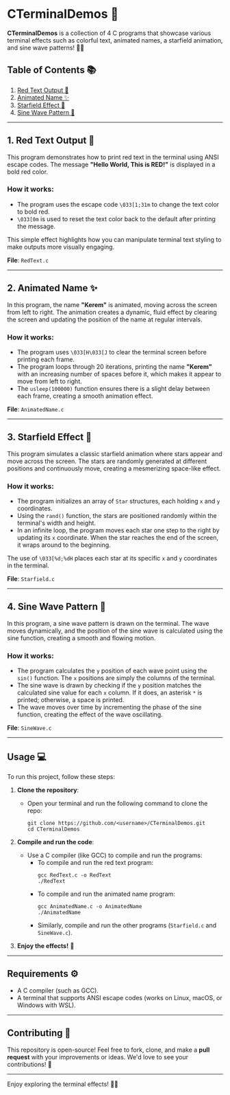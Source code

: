# CTerminalDemos 🚀

**CTerminalDemos** is a collection of 4 C programs that showcase various terminal effects such as colorful text, animated names, a starfield animation, and sine wave patterns! 🎨✨

## Table of Contents 📚

1. [Red Text Output 🔴](RedText.c)
2. [Animated Name ✨](#2-animated-name)
3. [Starfield Effect 🌌](#3-starfield-effect)
4. [Sine Wave Pattern 🌊](#4-sine-wave-pattern)

---

## 1. Red Text Output 🔴

This program demonstrates how to print red text in the terminal using ANSI escape codes. The message **"Hello World, This is RED!"** is displayed in a bold red color.

### How it works:
- The program uses the escape code `\033[1;31m` to change the text color to bold red.
- `\033[0m` is used to reset the text color back to the default after printing the message.

This simple effect highlights how you can manipulate terminal text styling to make outputs more visually engaging.

**File**: `RedText.c`

---

## 2. Animated Name ✨

In this program, the name **"Kerem"** is animated, moving across the screen from left to right. The animation creates a dynamic, fluid effect by clearing the screen and updating the position of the name at regular intervals.

### How it works:
- The program uses `\033[H\033[J` to clear the terminal screen before printing each frame.
- The program loops through 20 iterations, printing the name **"Kerem"** with an increasing number of spaces before it, which makes it appear to move from left to right.
- The `usleep(100000)` function ensures there is a slight delay between each frame, creating a smooth animation effect.

**File**: `AnimatedName.c`

---

## 3. Starfield Effect 🌌

This program simulates a classic starfield animation where stars appear and move across the screen. The stars are randomly generated at different positions and continuously move, creating a mesmerizing space-like effect.

### How it works:
- The program initializes an array of `Star` structures, each holding `x` and `y` coordinates.
- Using the `rand()` function, the stars are positioned randomly within the terminal's width and height.
- In an infinite loop, the program moves each star one step to the right by updating its `x` coordinate. When the star reaches the end of the screen, it wraps around to the beginning.

The use of `\033[%d;%dH` places each star at its specific `x` and `y` coordinates in the terminal.

**File**: `Starfield.c`

---

## 4. Sine Wave Pattern 🌊

In this program, a sine wave pattern is drawn on the terminal. The wave moves dynamically, and the position of the sine wave is calculated using the sine function, creating a smooth and flowing motion.

### How it works:
- The program calculates the `y` position of each wave point using the `sin()` function. The `x` positions are simply the columns of the terminal.
- The sine wave is drawn by checking if the `y` position matches the calculated sine value for each `x` column. If it does, an asterisk `*` is printed; otherwise, a space is printed.
- The wave moves over time by incrementing the phase of the sine function, creating the effect of the wave oscillating.

**File**: `SineWave.c`

---

## Usage 💻

To run this project, follow these steps:

1. **Clone the repository**:
    - Open your terminal and run the following command to clone the repo:
      ```
      git clone https://github.com/<username>/CTerminalDemos.git
      cd CTerminalDemos
      ```

2. **Compile and run the code**:
    - Use a C compiler (like GCC) to compile and run the programs:
      - To compile and run the red text program:
        ```
        gcc RedText.c -o RedText
        ./RedText
        ```
      - To compile and run the animated name program:
        ```
        gcc AnimatedName.c -o AnimatedName
        ./AnimatedName
        ```
      - Similarly, compile and run the other programs (`Starfield.c` and `SineWave.c`).

3. **Enjoy the effects!** 🎉

---

## Requirements ⚙️

- A C compiler (such as GCC).
- A terminal that supports ANSI escape codes (works on Linux, macOS, or Windows with WSL).

---

## Contributing 🤝

This repository is open-source! Feel free to fork, clone, and make a **pull request** with your improvements or ideas. We'd love to see your contributions! 🌟

---

Enjoy exploring the terminal effects! 🌈✨
